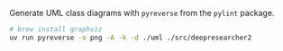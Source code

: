 Generate UML class diagrams with `pyreverse` from the `pylint` package.
```bash
# brew install graphviz
uv run pyreverse -o png -A -k -d ./uml ./src/deepresearcher2
```
